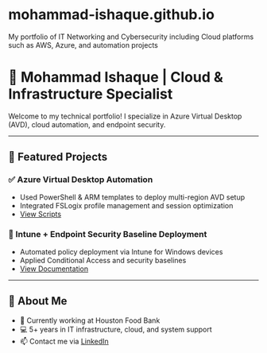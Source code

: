 # mohammad-ishaque.github.io
My portfolio of IT Networking and Cybersecurity including Cloud platforms such as AWS, Azure, and automation projects


# 👋 Mohammad Ishaque | Cloud & Infrastructure Specialist

Welcome to my technical portfolio! I specialize in Azure Virtual Desktop (AVD), cloud automation, and endpoint security.

---

## 🚀 Featured Projects

### ✅ Azure Virtual Desktop Automation
- Used PowerShell & ARM templates to deploy multi-region AVD setup
- Integrated FSLogix profile management and session optimization
- [View Scripts](https://github.com/yourname/avd-automation)

### 🔐 Intune + Endpoint Security Baseline Deployment
- Automated policy deployment via Intune for Windows devices
- Applied Conditional Access and security baselines
- [View Documentation](https://github.com/yourname/intune-baseline)

---

## 💼 About Me
- 🏢 Currently working at Houston Food Bank
- 💻 5+ years in IT infrastructure, cloud, and system support
- 📫 Contact me via [LinkedIn](https://linkedin.com/in/mohammad-ishaque-966294172)


